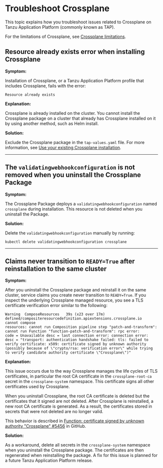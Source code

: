 # Troubleshoot Crossplane

This topic explains how you troubleshoot issues related to Crossplane on Tanzu Application Platform
(commonly known as TAP).

For the limitations of Crossplane, see [Crossplane limitations](../reference/known-limitations.hbs.md).

## <a id=“resource-already-exists”></a> Resource already exists error when installing Crossplane

**Symptom:**

Installation of Crossplane, or a Tanzu Application Platform profile that includes Crossplane, fails
with the error:

```console
Resource already exists
```

**Explanation:**

Crossplane is already installed on the cluster. You cannot install the Crossplane package on a cluster
that already has Crossplane installed on it by using another method, such as Helm install.

**Solution:**

Exclude the Crossplane package in the `tap-values.yaml` file.
For more information, see [Use your existing Crossplane installation](./use-existing-crossplane.hbs.md).

---

## <a id="validatingwebhookconfig"></a>The `validatingwebhookconfiguration` is not removed when you uninstall the Crossplane Package

**Symptom:**

The Crossplane Package deploys a `validatingwebhookconfiguration` named `crossplane` during installation.
This resource is not deleted when you uninstall the Package.

**Solution:**

Delete the `validatingwebhookconfiguration` manually by running:

```console
kubectl delete validatingwebhookconfiguration crossplane
```

---

## <a id="error-reinstallation"></a>Claims never transition to `READY=True` after reinstallation to the same cluster

**Symptom:**

After you uninstall the Crossplane package and reinstall it on the same cluster,
service claims you create never transition to `READY=True`. If you inspect the underlying
Crossplane managed resource, you see a TLS certificate verification error similar to the following:

```console
Warning  ComposeResources   39s (x23 over 17m)  defined/compositeresourcedefinition.apiextensions.crossplane.io  cannot compose
resources: cannot run Composition pipeline step "patch-and-transform": cannot run Function "function-patch-and-transform": rpc error:
code = Unavailable desc = last connection error: connection error: desc = "transport: authentication handshake failed: tls: failed to
verify certificate: x509: certificate signed by unknown authority (possibly because of \"crypto/rsa: verification error\" while trying
to verify candidate authority certificate \"Crossplane\")"
```

**Explanation:**

This issue occurs due to the way Crossplane manages the life cycles of TLS certificates, in particular
the root CA certificate in the `crossplane-root-ca` secret in the `crossplane-system` namespace.
This certificate signs all other certificates used by Crossplane.

When you uninstall Crossplane, the root CA certificate is deleted but the certificates that it
signed are not deleted.
After Crossplane is reinstalled, a new root CA certificate is generated.
As a result, the certificates stored in secrets that were not deleted are no longer valid.

This behavior is described in [Function: certificate signed by unknown authority "Crossplane" #5456](https://github.com/crossplane/crossplane/issues/5456) in GitHub.

**Solution:**

As a workaround, delete all secrets in the `crossplane-system` namespace when you uninstall the Crossplane package.
The certificates are then regenerated when reinstalling the package.
A fix for this issue is planned for a future Tanzu Application Platform release.
